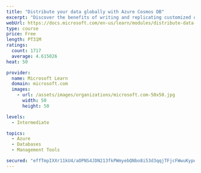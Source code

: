 ```yaml
---
title: "Distribute your data globally with Azure Cosmos DB"
excerpt: "Discover the benefits of writing and replicating customized data to regions around the world with Azure Cosmos DB global distribution."
webUrl: https://docs.microsoft.com/en-us/learn/modules/distribute-data-globally-with-cosmos-db/
type: course
price: Free
length: PT31M
ratings:
  count: 1717
  average: 4.615026
heat: 50

provider:
  name: Microsoft Learn
  domain: microsoft.com
  images:
    - url: /assets/images/organizations/microsoft.com-50x50.jpg
      width: 50
      height: 50

levels:
  - Intermediate

topics:
  - Azure
  - Databases
  - Management Tools

secured: "effTmpIXXr11kU4/aOPNS4JDN213fkPWmyebQNbo8i53d3qqjTFjcFWwuKypdKaUXbsE89EQZpP5Rthfjst9faVObw11hF4JB8SLOrynuRmdvALc+TEO/c0EeWZcDc0YMWiPhONOGCR+Gr71LQZYmji43hXVXz4Xm7sUl7Qh6Jbj6hzDTeescqonU7vujVlaJ2iTtOhsQ5OuICp+iTRWW8sBLxzk2YQiOGBW+RBMxxjO6dt8CT2+OOJ7HeJqqSFGosAo6LmT+XbGcUIl730Nb1sGE3vhDnSB+yknJwM/Mh41dY6HepzRiOyKvyhEWXXCDWcMbXzho17nnVi7SjO48jKNxpUd08eiAoXrtkne5FDbGzCpjM1kz/O5GG0fpXRZOo7398hHxv/TiffZfQxfsVZhH8Gou95TJ13VUOPGg/o=;Dvvy5tCwsgTJwcu7D4YK9g=="
---
```


